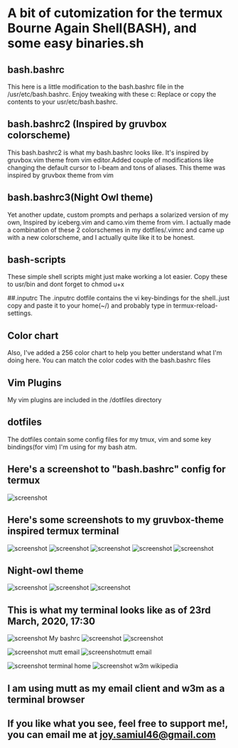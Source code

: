 # A bit of cutomization for the termux Bourne Again Shell(BASH), and some easy binaries.sh

## bash.bashrc 
This here is a little modification to the bash.bashrc file in the /usr/etc/bash.bashrc. Enjoy tweaking with these c:
Replace or copy the contents to your usr/etc/bash.bashrc.

## bash.bashrc2 (Inspired by gruvbox colorscheme)
This bash.bashrc2 is what my bash.bashrc looks like. It's inspired by gruvbox.vim theme from vim editor.Added couple of modifications like changing the default cursor to I-beam and tons of aliases. This theme was inspired by gruvbox theme from vim


## bash.bashrc3(Night Owl theme)
Yet another update, custom prompts and perhaps a solarized version of my own, Inspired by iceberg.vim and camo.vim theme from vim. I actually made a combination of these 2 colorschemes in my dotfiles/.vimrc and came up with a new colorscheme, and I actually quite like it to be honest.

## bash-scripts
These simple shell scripts might just make working a lot easier.
Copy these to usr/bin and dont forget to chmod u+x

##.inputrc
The .inputrc dotfile contains the vi key-bindings for the shell..just copy and paste it to your home(~/) and probably type in termux-reload-settings.

## Color chart 
Also, I've added a 256 color chart to help you better understand what I'm doing here. You can match the color codes with the bash.bashrc files

## Vim Plugins
My vim plugins are included in the /dotfiles directory


## dotfiles
The dotfiles contain some config files for my tmux, vim and some key bindings(for vim) I'm using for my bash atm.

  ## Here's a screenshot to "bash.bashrc" config for termux

   ![screenshot](screenshots/Screenshot_2020-01-24-16-51-52.png)


  ## Here's some screenshots to my gruvbox-theme inspired termux terminal

   ![screenshot](screenshots/1.png) ![screenshot](screenshots/2.png) ![screenshot](screenshots/3.png)
   ![screenshot](screenshots/4.png) ![screenshot](screenshots/5.png)

  ## Night-owl theme

   ![screenshot](screenshots/10.png) ![screenshot](screenshots/11.png) ![screenshot](screenshots/12.png)
   
 ## This is what my terminal looks like as of 23rd March, 2020, 17:30
	
  ![screenshot](screenshots/j1.png) My bashrc ![screenshot](screenshots/j2.png) ![screenshot](screenshots/j4.png)

  ![screenshot](screenshots/mutt2.png) mutt email ![screenshot](screenshots/mutt.png)mutt email
  
  ![screenshot](screenshots/home.png) terminal home ![screenshot](screenshots/w3m.png) w3m wikipedia
  

 ## I am using mutt as my email client and w3m as a terminal browser
## If you like what you see, feel free to support me!, you can email me at joy.samiul46@gmail.com
